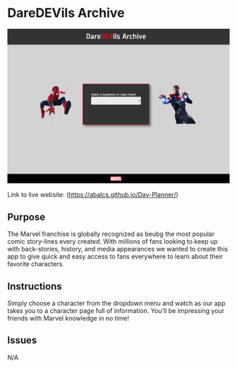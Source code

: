 # DareDEVils Archive

![DareDEVils Archive Image](src/images/image.png)


Link to live website: (https://abalcs.github.io/Day-Planner/)

## Purpose

The Marvel franchise is globally recognized as beubg the most popular comic story-lines every created.  With millions of fans looking to keep up with back-stories, history, and media appearances we wanted to create this app to give quick and easy access to fans everywhere to learn about their favorite characters.

## Instructions

Simply choose a character from the dropdown menu and watch as our app takes you to a character page full of information.  You'll be impressing your friends with Marvel knowledge in no time!

## Issues
N/A